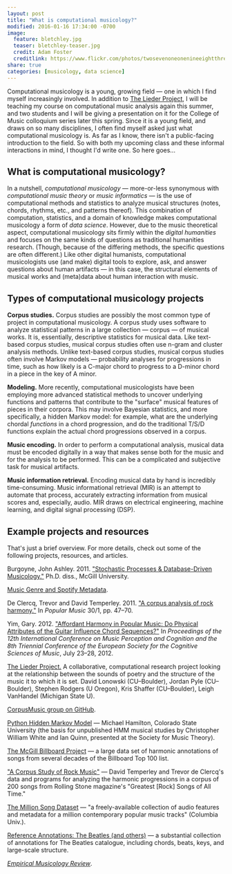 ```yaml
---
layout: post
title: "What is computational musicology?"
modified: 2016-01-16 17:34:00 -0700
image:
  feature: bletchley.jpg
  teaser: bletchley-teaser.jpg
  credit: Adam Foster
  creditlink: https://www.flickr.com/photos/twosevenoneonenineeightthreesevenatenzerosix/6655759625/
share: true
categories: [musicology, data science]
---
```


Computational musicology is a young, growing field ― one in which I find myself increasingly involved. In addition to [The Lieder Project](http://liederproject.shaffermusic.com/), I will be teaching my course on computational music analysis again this summer, and two students and I will be giving a presentation on it for the College of Music colloquium series later this spring. Since it is a young field, and draws on so many disciplines, I often find myself asked just what computational musicology is. As far as I know, there isn't a public-facing introduction to the field. So with both my upcoming class and these informal interactions in mind, I thought I'd write one. So here goes...

## What is computational musicology?

In a nutshell, *computational musicology* ― more-or-less synonymous with *computational music theory* or *music informatics* ― is the use of computational methods and statistics to analyze musical structures (notes, chords, rhythms, etc., and patterns thereof). This combination of computation, statistics, and a domain of knowledge makes computational musicology a form of *data science*. However, due to the music theoretical aspect, computational musicology sits firmly within the *digital humanities* and focuses on the same kinds of questions as traditional humanities research. (Though, because of the differing methods, the specific questions are often different.) Like other digital humanists, computational musicologists use (and make) digital tools to explore, ask, and answer questions about human artifacts ― in this case, the structural elements of musical works and (meta)data about human interaction with music.

## Types of computational musicology projects

**Corpus studies.** Corpus studies are possibly the most common type of project in computational musicology. A corpus study uses software to analyze statistical patterns in a large collection ― corpus ― of musical works. It is, essentially, descriptive statistics for musical data. Like text-based corpus studies, musical corpus studies often use n-gram and cluster analysis methods. Unlike text-based corpus studies, musical corpus studies often involve Markov models ― probability analyses for progressions in time, such as how likely is a C-major chord to progress to a D-minor chord in a piece in the key of A minor.

**Modeling.** More recently, computational musicologists have been employing more advanced statistical methods to uncover underlying functions and patterns that contribute to the "surface" musical features of pieces in their corpora. This may involve Bayesian statistics, and more specifically, a hidden Markov model: for example, what are the underlying chordal *functions* in a chord progression, and do the traditional T/S/D functions explain the actual chord progressions observed in a corpus.

**Music encoding.** In order to perform a computational analysis, musical data must be encoded digitally in a way that makes sense both for the music and for the analysis to be performed. This can be a complicated and subjective task for musical artifacts.

**Music information retrieval.** Encoding musical data by hand is incredibly time-consuming. Music informational retrieval (MIR) is an attempt to automate that process, accurately extracting information from musical scores and, especially, audio. MIR draws on electrical engineering, machine learning, and digital signal processing (DSP).

## Example projects and resources

That's just a brief overview. For more details, check out some of the following projects, resources, and articles.

Burgoyne, John Ashley. 2011. ["Stochastic Processes & Database-Driven Musicology."](http://oatd.org/oatd/record?record=oai%5C:digitool.library.mcgill.ca%5C:107704) Ph.D. diss., McGill University.

[Music Genre and Spotify Metadata](http://scholarslab.org/uncategorized/music-genre-and-spotify-metadata/).

De Clercq, Trevor and David Temperley. 2011. ["A corpus analysis of rock harmony."](http://dx.doi.org/10.1017/S026114301000067X) In *Popular Music* 30/1, pp. 47–70.

Yim, Gary. 2012. ["Affordant Harmony in Popular Music: Do Physical Attributes of the Guitar Influence Chord Sequences?"](http://icmpc―escom2012.web.auth.gr/sites/default/files/papers/1156_Proc.pdf) In *Proceedings of the 12th International Conference on Music Perception and Cognition and the 8th Triennial Conference of the European Society for the Cognitive Sciences of Music*, July 23–28, 2012.

[The Lieder Project.](http://liederproject.shaffermusic.com/) A collaborative, computational research project looking at the relationship between the sounds of poetry and the structure of the music it to which it is set. David Lonowski (CU–Boulder), Jordan Pyle (CU–Boulder), Stephen Rodgers (U Oregon), Kris Shaffer (CU–Boulder), Leigh VanHandel (Michigan State U).

[CorpusMusic group on GitHub](http://github.com/corpusmusic).  

[Python Hidden Markov Model](http://www.cs.colostate.edu/~hamiltom/code.html) ― Michael Hamilton, Colorado State University (the basis for unpublished HMM musical studies by Christopher William White and Ian Quinn, presented at the Society for Music Theory).  

[The McGill Billboard Project](http://ddmal.music.mcgill.ca/billboard) ― a large data set of harmonic annotations of songs from several decades of the Billboard Top 100 list.  

["A Corpus Study of Rock Music"](http://theory.esm.rochester.edu/rock_corpus/) ― David Temperley and Trevor de Clercq's data and programs for analyzing the harmonic progressions in a corpus of 200 songs from Rolling Stone magazine's "Greatest [Rock] Songs of All Time."  

[The Million Song Dataset](http://labrosa.ee.columbia.edu/millionsong/) ― "a freely-available collection of audio features and metadata for a million contemporary popular music tracks" (Columbia Univ.).  

[Reference Annotations: The Beatles (and others)](http://isophonics.net/content/reference-annotations-beatles) ― a substantial collection of annotations for The Beatles catalogue, including chords, beats, keys, and large-scale structure.  

[*Empirical Musicology Review*](http://emusicology.org/).
